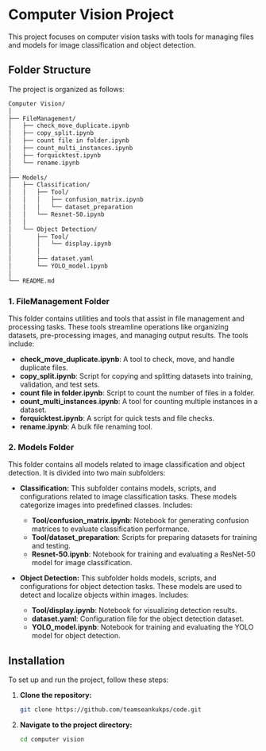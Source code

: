 
# Computer Vision Project

This project focuses on computer vision tasks with tools for managing files and models for image classification and object detection.

## Folder Structure

The project is organized as follows:

```bash
Computer Vision/
│
├── FileManagement/
│   ├── check_move_duplicate.ipynb
│   ├── copy_split.ipynb
│   ├── count file in folder.ipynb
│   ├── count_multi_instances.ipynb
│   ├── forquicktest.ipynb
│   └── rename.ipynb
│
├── Models/
│   ├── Classification/
│   │   ├── Tool/
│   │   │   ├── confusion_matrix.ipynb
│   │   │   └── dataset_preparation
│   │   └── Resnet-50.ipynb
│   │     
│   └── Object Detection/
│       ├── Tool/
│       │   └── display.ipynb
│       │    
│       ├── dataset.yaml
│       └── YOLO_model.ipynb
│ 
└── README.md
```

### 1. **FileManagement Folder**
   This folder contains utilities and tools that assist in file management and processing tasks. These tools streamline operations like organizing datasets, pre-processing images, and managing output results. The tools include:

   - **check_move_duplicate.ipynb**: A tool to check, move, and handle duplicate files.
   - **copy_split.ipynb**: Script for copying and splitting datasets into training, validation, and test sets.
   - **count file in folder.ipynb**: Script to count the number of files in a folder.
   - **count_multi_instances.ipynb**: A tool for counting multiple instances in a dataset.
   - **forquicktest.ipynb**: A script for quick tests and file checks.
   - **rename.ipynb**: A bulk file renaming tool.

### 2. **Models Folder**
   This folder contains all models related to image classification and object detection. It is divided into two main subfolders:

   - **Classification:**
     This subfolder contains models, scripts, and configurations related to image classification tasks. These models categorize images into predefined classes. Includes:
     - **Tool/confusion_matrix.ipynb**: Notebook for generating confusion matrices to evaluate classification performance.
     - **Tool/dataset_preparation**: Scripts for preparing datasets for training and testing.
     - **Resnet-50.ipynb**: Notebook for training and evaluating a ResNet-50 model for image classification.
   
   - **Object Detection:**
     This subfolder holds models, scripts, and configurations for object detection tasks. These models are used to detect and localize objects within images. Includes:
     - **Tool/display.ipynb**: Notebook for visualizing detection results.
     - **dataset.yaml**: Configuration file for the object detection dataset.
     - **YOLO_model.ipynb**: Notebook for training and evaluating the YOLO model for object detection.

## Installation

To set up and run the project, follow these steps:

1. **Clone the repository:**
   ```bash
   git clone https://github.com/teamseankukps/code.git
   ```

2. **Navigate to the project directory:**
   ```bash
   cd computer vision
   ```






